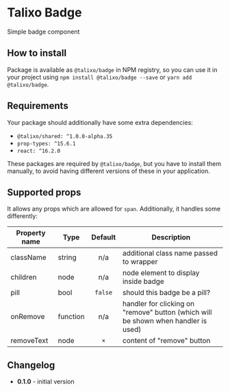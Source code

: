 # Talixo Badge

Simple badge component

## How to install

Package is available as `@talixo/badge` in NPM registry, so you can use it in your project
using `npm install @talixo/badge --save` or `yarn add @talixo/badge`.

## Requirements

Your package should additionally have some extra dependencies:

- `@talixo/shared: ^1.0.0-alpha.35`
- `prop-types: ^15.6.1`
- `react: ^16.2.0`

These packages are required by `@talixo/badge`, but you have to install them manually,
to avoid having different versions of these in your application.

## Supported props

It allows any props which are allowed for `span`. Additionally, it handles some differently:

Property name | Type      | Default | Description                    
--------------|-----------|:-------:|--------------------------------
className     | string    | n/a     | additional class name passed to wrapper
children      | node      | n/a     | node element to display inside badge
pill          | bool      | `false` | should this badge be a pill?
onRemove      | function  | n/a     | handler for clicking on "remove" button (which will be shown when handler is used)
removeText    | node      | `×`     | content of "remove" button

## Changelog

- **0.1.0** - initial version
